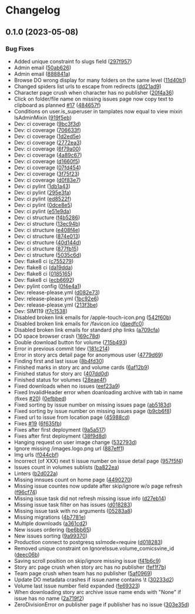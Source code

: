 # Changelog

## 0.1.0 (2023-05-08)


### Bug Fixes

* Added unique constraint fo slugs field ([297f957](https://github.com/NoNameItem/read-comics/commit/297f957fc9dc27317b823c60ed78ea505480d37f))
* Admin email ([50ab626](https://github.com/NoNameItem/read-comics/commit/50ab626628b65b6953fe93181e164a2615ddc6f3))
* Admin email ([888841a](https://github.com/NoNameItem/read-comics/commit/888841ab0efa60bddca15ea21ac46dc3884e93fd))
* Browse DO wrong display for many folders on the same level ([11d40b1](https://github.com/NoNameItem/read-comics/commit/11d40b1205f2d1e3e674369419dc1d9aec90e8bb))
* Changed spiders list urls to escape from redirects ([dd21ad9](https://github.com/NoNameItem/read-comics/commit/dd21ad9d92ddf2b7cb61def6db70bd1f80e46797))
* Character page crush when character has no publisher ([20f4a36](https://github.com/NoNameItem/read-comics/commit/20f4a367736848255e6fc8967f8916f757eec1cd))
* Click on folder/file name on missing issues page now copy text to clipboard as planned [#17](https://github.com/NoNameItem/read-comics/issues/17) ([484657f](https://github.com/NoNameItem/read-comics/commit/484657f4273a85ffd59c386d9f8ad06085faf770))
* Conditions on user.is_superuser in tamplates now equal to view mixin IsAdminMixin ([919f5eb](https://github.com/NoNameItem/read-comics/commit/919f5ebcbd03d6ddc74fb38fb3f0d2081ea6187b))
* Dev: ci coverage ([9bc3f3d](https://github.com/NoNameItem/read-comics/commit/9bc3f3de3f08fd54fa6f24338e9185334bddad88))
* Dev: ci coverage ([706633f](https://github.com/NoNameItem/read-comics/commit/706633fb66e78c7bd8fb39088ebe10c78bd3add8))
* Dev: ci coverage ([1d2ed5e](https://github.com/NoNameItem/read-comics/commit/1d2ed5e52300e9c8f941c2eeef1c56dab44dd63e))
* Dev: ci coverage ([2772ea3](https://github.com/NoNameItem/read-comics/commit/2772ea35bb64d0fe463e2cdd0fd7063970c517fd))
* Dev: ci coverage ([6f79a00](https://github.com/NoNameItem/read-comics/commit/6f79a00a9335f88299ed7e0417635b0ec67bae13))
* Dev: ci coverage ([4a89c67](https://github.com/NoNameItem/read-comics/commit/4a89c67305b517482639fffe7313d75cf71511fa))
* Dev: ci coverage ([d1660f5](https://github.com/NoNameItem/read-comics/commit/d1660f552bb6898af9f08908daf722504cff0842))
* Dev: ci coverage ([07fd454](https://github.com/NoNameItem/read-comics/commit/07fd454f291674522ea8bb1443876d66d0594bb8))
* Dev: ci coverage ([3f75f23](https://github.com/NoNameItem/read-comics/commit/3f75f238c73d76e9efd57e62dfb5fcd777b87661))
* Dev: ci coverage ([d0f83e7](https://github.com/NoNameItem/read-comics/commit/d0f83e7fa25d1dd39b5e842de63d4410008c72ff))
* Dev: ci pylint ([1db1a43](https://github.com/NoNameItem/read-comics/commit/1db1a43e3b5197a8748b212bb61219500931b199))
* Dev: ci pylint ([295e3fa](https://github.com/NoNameItem/read-comics/commit/295e3fa4b0f4be512583e19b2e6d4067f8d17a00))
* Dev: ci pylint ([ed8522f](https://github.com/NoNameItem/read-comics/commit/ed8522f2365c798e520bbf0cae971bb0ca96bd88))
* Dev: ci pylint ([0dce8e5](https://github.com/NoNameItem/read-comics/commit/0dce8e50f468125cc37ec44f9c39354f8ad94b97))
* Dev: ci pylint ([e51e9da](https://github.com/NoNameItem/read-comics/commit/e51e9dac764d5c6279d382888ae6aef8ac2f94f0))
* Dev: ci structure ([f4b5286](https://github.com/NoNameItem/read-comics/commit/f4b5286415fffbe86e9f46056f78dbb7199a6816))
* Dev: ci structure ([13ec94b](https://github.com/NoNameItem/read-comics/commit/13ec94b777a92ef11aa1cc9c1e524917166c848f))
* Dev: ci structure ([e408f4e](https://github.com/NoNameItem/read-comics/commit/e408f4eba74befafb492102541b52692e6941a51))
* Dev: ci structure ([874e013](https://github.com/NoNameItem/read-comics/commit/874e013feaa91304702bdbaab421b1e26d39345f))
* Dev: ci structure ([40d144d](https://github.com/NoNameItem/read-comics/commit/40d144d4bade3d7b696acd315f0c19e20e13a1d2))
* Dev: ci structure ([877fb15](https://github.com/NoNameItem/read-comics/commit/877fb159d4c29c169bee20abd03e5f5a90dbc0fa))
* Dev: ci structure ([5035c6d](https://github.com/NoNameItem/read-comics/commit/5035c6dbdf3d0e9a9faa9fde03920e678dedc963))
* Dev: flake8 ci ([c755279](https://github.com/NoNameItem/read-comics/commit/c755279564d7add891ba5abe116198f13b193bcc))
* Dev: flake8 ci ([da19dda](https://github.com/NoNameItem/read-comics/commit/da19dda234420c460fe9a1e70e485fec22b07ceb))
* Dev: flake8 ci ([0185165](https://github.com/NoNameItem/read-comics/commit/01851650521da06549a04b8ec8c2eebc95ff08af))
* Dev: flake8 ci ([ecb6692](https://github.com/NoNameItem/read-comics/commit/ecb6692aafb215ecdf7fd84c822e3fa55e64915c))
* Dev: pylint config ([0f4e4a1](https://github.com/NoNameItem/read-comics/commit/0f4e4a184b819954de2082d640d2c6656ff31de1))
* Dev: release-please.yml ([d082e73](https://github.com/NoNameItem/read-comics/commit/d082e73be155d908bc170327584d4f29b3fc3d84))
* Dev: release-please.yml ([1bc92e6](https://github.com/NoNameItem/read-comics/commit/1bc92e6f472e1426f77ce1718411872b7b3e7a2a))
* Dev: release-please.yml ([213f3be](https://github.com/NoNameItem/read-comics/commit/213f3be5fc223a76374cce72f8e80e302790c5f7))
* Dev: SIM119 ([f7c1538](https://github.com/NoNameItem/read-comics/commit/f7c153827fd53fdcc74b4842e00f63d79f2ca327))
* Disabled broken link emails for /apple-touch-icon.png ([542f60b](https://github.com/NoNameItem/read-comics/commit/542f60b31ce5c4f5ed9106b6b220c3a41c975f32))
* Disabled broken link emails for /favicon.ico ([daedfc0](https://github.com/NoNameItem/read-comics/commit/daedfc0d96871a8f880cfec74e793045fd91bf5d))
* Disabled broken link emails for standard php links ([a709cfa](https://github.com/NoNameItem/read-comics/commit/a709cfa389f12336320ddc72de7991d870024849))
* DO space browser crash ([169c78d](https://github.com/NoNameItem/read-comics/commit/169c78d70fad7ff8aed52779d2c842d96d1491bc))
* Double download button for volume ([715b493](https://github.com/NoNameItem/read-comics/commit/715b493d78eeac7e9d44229a80bbb4304b2ebbbd))
* Error in previous commit !dev ([181c214](https://github.com/NoNameItem/read-comics/commit/181c214b313b9dae7102856f5acdf711623f5523))
* Error in story arcs detail page for anonymous user ([4779d69](https://github.com/NoNameItem/read-comics/commit/4779d69a8b004852ce8951939443002742ee7c45))
* Finding first and last issue ([8b4fd30](https://github.com/NoNameItem/read-comics/commit/8b4fd302c9284a2aae1cad26606b8b0b79ba79c7))
* Finished marks in story arc and volume cards ([6af12b9](https://github.com/NoNameItem/read-comics/commit/6af12b95a7c85d7cd21a3f0def6dae5b6b7f2058))
* Finished status for story arc ([407dd0d](https://github.com/NoNameItem/read-comics/commit/407dd0d27f346902cfa0b9285c64292b1097e62e))
* Finished status for volumes ([28eae4f](https://github.com/NoNameItem/read-comics/commit/28eae4f3b7134a24eea96e40932bc10c6a60e540))
* Fixed downloads when no issues ([eef23a9](https://github.com/NoNameItem/read-comics/commit/eef23a9304d994d798e1380a0199cfc5f35966c5))
* Fixed InvalidHeader error when doanloading archive with tab in name (fixes [#20](https://github.com/NoNameItem/read-comics/issues/20)) ([0efbbed](https://github.com/NoNameItem/read-comics/commit/0efbbed8bffe86ea45f036327ce6b9ad46c1d736))
* Fixed sorting by issue number on missing issues page ([ab5183d](https://github.com/NoNameItem/read-comics/commit/ab5183d384da2a00917bd75c8f76c49e5dd2980a))
* Fixed sorting by issue number on missing issues page ([b9cb6f8](https://github.com/NoNameItem/read-comics/commit/b9cb6f89ab819cc918962dde54535e999946ecd5))
* Fixed url to issue from location page ([45988cd](https://github.com/NoNameItem/read-comics/commit/45988cd2372d02691213bf6308e7b52ada2097d5))
* Fixes [#19](https://github.com/NoNameItem/read-comics/issues/19) ([6f635fb](https://github.com/NoNameItem/read-comics/commit/6f635fba14ce530e46d2af386581afd6859dab1c))
* Fixes after first deployment ([9a5a517](https://github.com/NoNameItem/read-comics/commit/9a5a517352a448cc1a14c57810bc739c254483f3))
* Fixes after first deployment ([38f9d8d](https://github.com/NoNameItem/read-comics/commit/38f9d8d5edf30fd21c744bde996f898bcebb434b))
* Hanging request on user image change ([532793d](https://github.com/NoNameItem/read-comics/commit/532793d073de53f07ac1cd35e1cb36a80f88efa1))
* Ignore missing /images.logo.png url ([887eff1](https://github.com/NoNameItem/read-comics/commit/887eff1df8534f7d29cd805e3e91ea92a7cb4dfe))
* Img urls ([f044cbf](https://github.com/NoNameItem/read-comics/commit/f044cbf92dfb6687610bcb89b3697ee9186389ce))
* Incorrect (of XXX) next ti issue number on issue detail page ([957f5f4](https://github.com/NoNameItem/read-comics/commit/957f5f48b4b938c824a0c350794ef806ad21e60b))
* Issues count in volumes sublists ([ba822ea](https://github.com/NoNameItem/read-comics/commit/ba822ea99a0603698bdc4d9ab48ba3bc3309b5e8))
* Linters ([b2d022a](https://github.com/NoNameItem/read-comics/commit/b2d022aca7ce09be42bf7a96d410702dc78880f7))
* Missing innsues count on home page ([4490270](https://github.com/NoNameItem/read-comics/commit/4490270b2b9ce9365e7094bd1e074999238b60e2))
* Missing issue countes now update after skip/ignore w/o page refresh ([f96cf74](https://github.com/NoNameItem/read-comics/commit/f96cf74dbb25f7b5acc0609e648dc23d5263f9ea))
* Missing issue task did not refresh missing issue info ([d27eb14](https://github.com/NoNameItem/read-comics/commit/d27eb14106f1f7eb9f53469029fe24190c750494))
* Missing issue task filter on has issues ([d018283](https://github.com/NoNameItem/read-comics/commit/d018283dcc8755ecc000a372c11ae8e912328a6b))
* Missing issue task with no arguments ([05283a8](https://github.com/NoNameItem/read-comics/commit/05283a8e00937110a99ffb4dbeb3b029395f0329))
* Missing migrations ([4b7781e](https://github.com/NoNameItem/read-comics/commit/4b7781e2c8827e2908d94037843699e41944f4b0))
* Multiple downloads ([a361cd2](https://github.com/NoNameItem/read-comics/commit/a361cd23db8e66372c65b93d6b3fd9a7d8dff113))
* New issues ordering ([be6bb65](https://github.com/NoNameItem/read-comics/commit/be6bb659a27ef36bf681bf7a19bc3460025d44ae))
* New issues sorting ([9a99370](https://github.com/NoNameItem/read-comics/commit/9a99370ea2d56af693e4b7a97c90bb68311bf813))
* Production connect to postgresq sslmode=require ([d018283](https://github.com/NoNameItem/read-comics/commit/d018283dcc8755ecc000a372c11ae8e912328a6b))
* Removed unique constraint on IgnoreIssue.volume_comicsvine_id ([deec06b](https://github.com/NoNameItem/read-comics/commit/deec06be6782c554cee32e9bfb65153f2d1a643b))
* Saving scroll position on skip/ignore missing issue ([f41b6c9](https://github.com/NoNameItem/read-comics/commit/f41b6c998dd9963dce14987af6cdc051d9b09ca2))
* Story arc page crush when story arc has no publisher ([fef1f7b](https://github.com/NoNameItem/read-comics/commit/fef1f7b81eb9c14f03b754a95475d0d3dae8b72b))
* Team page crush when team has no publisher ([5af0969](https://github.com/NoNameItem/read-comics/commit/5af0969563c8508c770191fc3318ebd4627b93af))
* Update DO metadata crashes if issue.name contains \t ([30233d2](https://github.com/NoNameItem/read-comics/commit/30233d26653477bbb1196122046886ffe2e865ad))
* Volume last issue number field expanded ([fe69323](https://github.com/NoNameItem/read-comics/commit/fe69323bf78e290bb1ef9cc6279a218e0a31e86c))
* When downloading story arc archive issue name ends with "None" if issue has no name ([2a719f2](https://github.com/NoNameItem/read-comics/commit/2a719f2c37841d5327676c660919660d1a4160db))
* ZeroDivisionError on publisher page if publisher has no issue ([303e35d](https://github.com/NoNameItem/read-comics/commit/303e35d05b8da34c40c448d659e13b614871f2e6))
